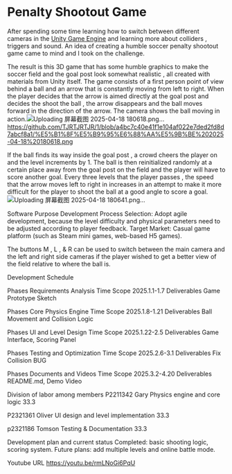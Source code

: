 # Penalty Shootout Game

After spending some time learning how to switch between different cameras in the [Unity Game Engine](https://unity.com/) and learning more about colliders , triggers and sound. An idea of creating a humble soccer penalty shootout game came to mind and I took on the challenge. 

The result is this 3D game that has some humble graphics to make the soccer field and the goal post look somewhat realistic , all created with materials from Unity itself. The game consists of a first person point of view behind a ball and an arrow that is constantly moving from left to right. When the player decides that the arrow is aimed directly at the goal post and decides the shoot the ball , the arrow disappears and the ball moves forward in the direction of the arrow. The camera shows the ball moving in action.![Uploading 屏幕截图 2025-04-18 180618.png…]() https://github.com/TJRTJRTJR/1/blob/a4bc7c40e41f1e104af022e7ded2fd8d7abcf8a1/%E5%B1%8F%E5%B9%95%E6%88%AA%E5%9B%BE%202025-04-18%20180618.png


If the ball finds its way inside the goal post , a crowd cheers the player on and the level increments by 1. The ball is then reinitialized randomly at a certain place away from the goal post on the field and the player will have to score another goal. Every three levels that the player passes , the speed that the arrow moves left to right in increases in an attempt to make it more difficult for the player to shoot the ball at a good angle to score a goal. 
![Uploading 屏幕截图 2025-04-18 180641.png…]()

Software Purpose
Development Process Selection: Adopt agile development, because the level difficulty and physical parameters need to be adjusted according to player feedback.
Target Market: Casual game platform (such as Steam mini games, web-based H5 games).


The buttons M , L , & R can be used to switch between the main camera  and the left and right side cameras if the player wished to get a better view of the field relative to where the ball is. 

Development Schedule 

Phases Requirements Analysis      Time Scope 2025.1.1-1.7      Deliverables Game Prototype Sketch 

Phases Core Physics Engine        Time Scope 2025.1.8-1.21     Deliverables Ball Movement and Collision Logic 

Phases UI and Level Design        Time Scope 2025.1.22-2.5     Deliverables Game Interface, Scoring Panel 

Phases Testing and Optimization   Time Scope 2025.2.6-3.1      Deliverables Fix Collision BUG 

Phases Documents and Videos       Time Scope 2025.3.2-4.20     Deliverables README.md, Demo Video 

Division of labor among members
P2211342  Gary	  Physics engine and core logic	          33.3

P2321361	Oliver	UI design and level implementation	    33.3

p2321186	Tomson	Testing & Documentation	                33.3

Development plan and current status
Completed: basic shooting logic, scoring system.
Future plans: add multiple levels and online battle mode.

Youtube URL
https://youtu.be/rmLNoGi6PqU
